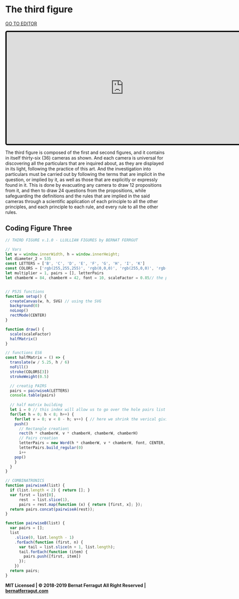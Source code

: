 # The third figure

[GO TO EDITOR](https://editor.p5js.org/bernatferragut/sketches/rk8EGuY1V)

<iframe 
frameborder="0" 
border="0" 
cellspacing="0"
style="
width: 732px; 
height: 350px; 
border: 4px solid #000000;
border-radius: 6px; 
overflow: hidden;
position: relative;"
scrolling="no"
src="https://editor.p5js.org/bernatferragut/embed/rk8EGuY1V"></iframe>


 The third figure is composed of the first and second figures, and it contains in itself thirty-six (36) cameras as shown. And each camera is universal for discovering all the particulars that are inquired about, as they are displayed in its light, following the practice of this art. And the investigation into particulars must be carried out by following the terms that are implicit in the question, or implied by it, as well as those that are explicitly or expressly found in it. This is done by evacuating any camera  to draw 12 propositions from it, and then to draw 24 questions from the propositions, while safeguarding the definitions and the rules that are implied in the said cameras through a scientific application of each principle to all the other principles, and each principle to each rule, and every rule to all the other rules.



## Coding Figure Three

```javascript
// THIRD FIGURE v.1.0 - LLULLIAN FIGURES by BERNAT FERRGUT

// Vars
let w = window.innerWidth, h = window.innerHeight;
let diameter_2 = 535
const LETTERS = ['B', 'C', 'D', 'E', 'F', 'G', 'H', 'I', 'K']
const COLORS = ['rgb(255,255,255)', 'rgb(0,0,0)', 'rgb(255,0,0)', 'rgb(0,255,43)', 'rgb(255,255,0)']
let multiplier = 1, pairs = [], letterPairs
let chamberW = 84, chamberH = 42, font = 10, scaleFactor = 0.85// the proportions of the king's chanmber in Giza Pyramid


// P5JS functions
function setup() {
  createCanvas(w, h, SVG) // using the SVG 
  background(0)
  noLoop()
  rectMode(CENTER)
}

function draw() {
  scale(scaleFactor)
  halfMatrix()
}

// functions ES6
const halfMatrix = () => {
  translate(w / 5.25, h / 6)
  noFill()
  stroke(COLORS[3])
  strokeWeight(0.5)

  // creatig PAIRS
  pairs = pairwiseA(LETTERS)
  console.table(pairs)
  
  // half matrix building
  let i = 0 // this index will allow us to go over the hole pairs list
  for(let h = 0; h < 8; h++) {
    for(let v = 0; v < 8 - h; v++) { // here we shrink the verical giving half matrix
    push()
      // Rectangle creation\
      rect(h * chamberW, v * chamberH, chamberW, chamberH)
      // Pairs creation
      letterPairs = new Word(h * chamberW, v * chamberH, font, CENTER, pairs[i][0] + pairs[i][1])
      letterPairs.build_regular(0)
      i++
    pop()
    }
  }
}

// COMBINATRONICS
function pairwiseA(list) {
  if (list.length < 2) { return []; }
  var first = list[0],
      rest  = list.slice(1),
      pairs = rest.map(function (x) { return [first, x]; });
  return pairs.concat(pairwiseA(rest));
}

function pairwiseB(list) {
  var pairs = [];
  list
    .slice(0, list.length - 1)
    .forEach(function (first, n) {
      var tail = list.slice(n + 1, list.length);
      tail.forEach(function (item) {
        pairs.push([first, item])
      });
    })
  return pairs;
}
```

**MIT Licensed | © 2018-2019 Bernat Ferragut All Right Reserved | [bernatferragut.com](http://bernatferragut.com/)**

